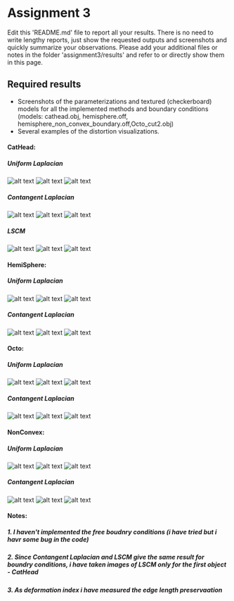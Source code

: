 # Assignment 3

Edit this 'README.md' file to report all your results. There is no need to write lengthy reports, just show the requested outputs and screenshots and quickly summarize your observations. Please add your additional files or notes in the folder 'assignment3/results' and refer to or directly show them in this page.

## Required results

* Screenshots of the parameterizations and textured (checkerboard) models for all the implemented methods and boundary conditions (models: cathead.obj, hemisphere.off, hemisphere_non_convex_boundary.off,Octo_cut2.obj)
* Several examples of the distortion visualizations.

#### CatHead:<br/>
##### Uniform Laplacian <br/>
![alt text](Results/UL/CatHead.JPG "Title")
![alt text](Results/UL/CatHead_UV.JPG "Title")
![alt text](Results/UL/CatHead_Deformation.JPG "Title")
##### Contangent Laplacian <br/>
![alt text](Results/CL/CatHead.JPG "Title")
![alt text](Results/CL/CatHead_UV.JPG "Title")
![alt text](Results/CL/CatHead_Deformation.JPG "Title")
##### LSCM <br/>
![alt text](Results/LSCM/CatHead.JPG "Title")
![alt text](Results/LSCM/CatHead_UV.JPG "Title")
![alt text](Results/LSCM/CatHead_Deformation.JPG "Title")

#### HemiSphere:<br/>
##### Uniform Laplacian <br/>
![alt text](Results/UL/HemiSphere.JPG "Title")
![alt text](Results/UL/HemiSphere_UV.JPG "Title")
![alt text](Results/UL/HemiSphere_Deformation.JPG "Title")
##### Contangent Laplacian <br/>
![alt text](Results/CL/HemiSphere.JPG "Title")
![alt text](Results/CL/HemiSphere_UV.JPG "Title")
![alt text](Results/CL/HemiSphere_Deformation.JPG "Title")

#### Octo:<br/>
##### Uniform Laplacian <br/>
![alt text](Results/UL/Octo.JPG "Title")
![alt text](Results/UL/Octo_UV.JPG "Title")
![alt text](Results/UL/Octo_Deformation.JPG "Title")
##### Contangent Laplacian <br/>
![alt text](Results/CL/Octo.JPG "Title")
![alt text](Results/CL/Octo_UV.JPG "Title")
![alt text](Results/CL/Octo_Deformation.JPG "Title")

#### NonConvex:<br/>
##### Uniform Laplacian <br/>
![alt text](Results/UL/NonConvex.JPG "Title")
![alt text](Results/UL/NonConvex_UV.JPG "Title")
![alt text](Results/UL/NonConvex_Deformation.JPG "Title")
##### Contangent Laplacian <br/>
![alt text](Results/CL/NonConvex.JPG "Title")
![alt text](Results/CL/NonConvex_UV.JPG "Title")
![alt text](Results/CL/NonConvex_Deformation.JPG "Title")

#### Notes:<br/>
##### 1. I haven't implemented the free boudnry conditions (i have tried but i havr some bug in the code) <br/>
##### 2. Since Contangent Laplacian and LSCM give the same result for boundry conditions, i have taken images of LSCM only for the first object - CatHead <br/>
##### 3. As deformation index i have measured the edge length preservaation  <br/>
